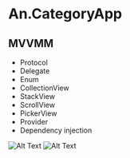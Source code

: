 # An.CategoryApp

## MVVMM 

- Protocol
- Delegate
- Enum
- CollectionView
- StackView
- ScrollView
- PickerView
- Provider
- Dependency injection

![Alt Text](https://media.giphy.com/media/bXskZChk1GSTzmVn0f/giphy.gif)  ![Alt Text](https://media.giphy.com/media/Q3a520jicnGJ9VO3fb/giphy.gif) 



